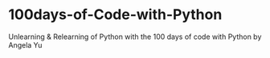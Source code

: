 # 100days-of-Code-with-Python
Unlearning &amp; Relearning of Python with the 100 days of code with Python by Angela Yu
